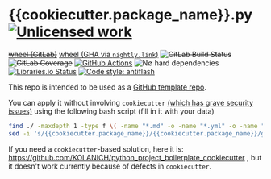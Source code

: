 {{cookiecutter.package_name}}.py [![Unlicensed work](https://raw.githubusercontent.com/unlicense/unlicense.org/master/static/favicon.png)](https://unlicense.org/)
================================
~~[wheel (GitLab)](https://gitlab.com/{{cookiecutter.vcs_hosting_namespace}}/{{cookiecutter.package_name}}.py/-/jobs/artifacts/master/raw/dist/{{cookiecutter.package_name}}-0.CI-py3-none-any.whl?job=build)~~
[wheel (GHA via `nightly.link`)](https://nightly.link/{{cookiecutter.vcs_hosting_namespace}}/{{cookiecutter.package_name}}.py/workflows/CI/master/{{cookiecutter.package_name}}-0.CI-py3-none-any.whl)
~~![GitLab Build Status](https://gitlab.com/{{cookiecutter.vcs_hosting_namespace}}/{{cookiecutter.package_name}}.py/badges/master/pipeline.svg)~~
~~![GitLab Coverage](https://gitlab.com/{{cookiecutter.vcs_hosting_namespace}}/{{cookiecutter.package_name}}.py/badges/master/coverage.svg)~~
[![GitHub Actions](https://github.com/{{cookiecutter.vcs_hosting_namespace}}/{{cookiecutter.package_name}}.py/workflows/CI/badge.svg)](https://github.com/{{cookiecutter.vcs_hosting_namespace}}/{{cookiecutter.package_name}}.py/actions/)
![N∅ hard dependencies](https://shields.io/badge/-N∅_Ъ_deps!-0F0)
[![Libraries.io Status](https://img.shields.io/librariesio/github/{{cookiecutter.vcs_hosting_namespace}}/{{cookiecutter.package_name}}.py.svg)](https://libraries.io/github/{{cookiecutter.vcs_hosting_namespace}}/{{cookiecutter.package_name}}.py)
[![Code style: antiflash](https://img.shields.io/badge/code%20style-antiflash-FFF.svg)](https://github.com/KOLANICH-tools/antiflash.py)

This repo is intended to be used as a [GitHub template repo](https://docs.github.com/en/repositories/creating-and-managing-repositories/creating-a-repository-from-a-template).

You can apply it without involving `cookiecutter` [(which has grave security issues)](https://github.com/cookiecutter/cookiecutter/issues/429) using the following bash script (fill in it with your data)

```bash
find ./ -maxdepth 1 -type f \( -name "*.md" -o -name "*.yml" -o -name "*.cfg" -o -name "*.toml" \) -exec sed -i 's/{{cookiecutter.author}}/KOLANICH/g; s/{{cookiecutter.vcs_hosting_namespace}}/KOLANICH-libs/g; s/{{cookiecutter.package_name}}/{{cookiecutter.package_name}}/g;' {} \;
sed -i 's/{{cookiecutter.package_name}}/{{cookiecutter.package_name}}/g;' ./tests/tests.py;
```

If you need a `cookiecutter`-based solution, here it is: https://github.com/KOLANICH/python_project_boilerplate_cookiecutter , but it doesn't work currently because of defects in `cookiecutter`.
